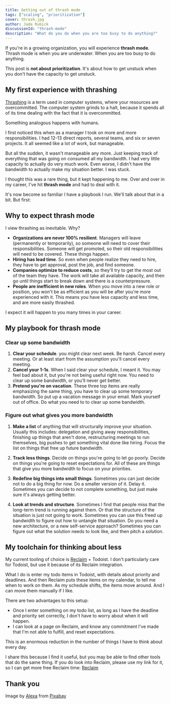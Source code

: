 ```yaml
---
title: Getting out of thrash mode
tags: ["scaling", "prioritization"]
cover: thrash.jpg
author: Jade Rubick
discussionId: "thrash-mode"
description: "What do you do when you are too busy to do anything?"
---
```


If you're in a growing organization, you will experience **thrash mode**. Thrash mode is when you are underwater. When you are too busy to do anything.

This post is **not about prioritization**. It's about how to get unstuck when you don't have the capacity to get unstuck.

<re-img src="thrash.jpg"></re-img>

## My first experience with thrashing

[Thrashing](https://en.wikipedia.org/wiki/Thrashing_(computer_science)) is a term used in computer systems, where your resources are overcommitted. The computer system grinds to a halt, because it spends all of its time dealing with the fact that it is overcommitted.

Something analogous happens with humans.

I first noticed this when as a manager I took on more and more responsibilities. I had 12-13 direct reports, several teams, and six or seven projects. It all seemed like a lot of work, but manageable.

But all the sudden, it wasn't manageable any more. Just keeping track of everything that was going on consumed all my bandwidth. I had very little capacity to actually do very much work. Even worse, I didn't have the bandwidth to actually make my situation better. I was stuck.

I thought this was a rare thing, but it kept happening to me. Over and over in my career, I've hit **thrash mode** and had to deal with it.

It's now become so familiar I have a playbook I run. We'll talk about that in a bit. But first:

## Why to expect thrash mode

I view thrashing as inevitable. Why?

* **Organizations are never 100% resilient**. Managers will leave (permanently or temporarily), so someone will need to cover their responsibilities. Someone will get promoted, so their old responsibilities will need to be covered. These things happen.
* **Hiring has lead time**. So even when people realize they need to hire, they have to get approval, post the job, and find someone.
* **Companies optimize to reduce costs**, so they'll try to get the most out of the team they have. The work will take all available capacity, and then go until things start to break down and there is a counterpressure.
* **People are inefficient in new roles**. When you move into a new role or position, you won't be as efficient as you will be after you're more experienced with it. This means you have less capacity and less time, and are more easily thrashed.

I expect it will happen to you many times in your career.

## My playbook for thrash mode

### Clear up some bandwidth

1. **Clear your schedule**. you might clear next week. Be harsh. Cancel every meeting. Or at least start from the assumption you'll cancel every meeting.
2. **Cancel your 1-1s**. When I said clear your schedule, I meant it. You may feel bad about it, but you're not being useful right now. You need to clear up some bandwidth, or you'll never get better.
3. **Pretend you're on vacation**. These three top items are really emphasizing the same thing, you have to clear up some temporary bandwidth. So put up a vacation message in your email. Mark yourself out of office. Do what you need to to clear up some bandwidth. 

### Figure out what gives you more bandwidth

1. **Make a list** of anything that will structurally improve your situation. Usually this includes: delegation and giving away responsibilities, finishing up things that aren't done, restructuring meetings to run themselves, big pushes to get something vital done like hiring. Focus the list on things that free up future bandwidth.

2. **Track less things**. Decide on things you're going to let go poorly. Decide on things you're going to reset expectations for. All of these are things that give you more bandwidth to focus on your priorities.

3. **Redefine big things into small things**. Sometimes you can just decide not to do a big thing for now. Do a smaller version of it. Delay it. Sometimes you can decide to not complete something, but just make sure it's always getting better. 

4. **Look at trends and structure**. Sometimes I find that people miss that the long-term trend is running against them. Or that the structure of the situation is just not going to work. Sometimes you can use this freed up bandwidth to figure out how to untangle that situation. Do you need a new architecture, or a new self-service approach? Sometimes you can figure out what the solution needs to look like, and then pitch a solution.

## My toolchain for thinking about less

My current tooling of choice is [Reclaim](https://reclaim.ai/r/s/L8iue) + Todoist. I don't particularly care for Todoist, but use it because of its Reclaim integration.

What I do is enter my todo items in Todoist, with details about priority and deadlines. And then Reclaim puts these items on my calendar, to tell me when to work on them. As my schedule shifts, the items move around. And I can move them manually if I like.

There are two advantages to this setup:

* Once I enter something on my todo list, as long as I have the deadline and priority set correctly, I don't have to worry about when it will happen.
* I can look at a page on Reclaim, and know any commitment I've made that I'm not able to fulfill, and reset expectations.

This is an enormous reduction in the number of things I have to think about every day. 

I share this because I find it useful, but you may be able to find other tools that do the same thing. If you do look into Reclaim, please use my link for it, so I can get more free Reclaim time: [Reclaim](https://reclaim.ai/r/s/L8iue)

## Thank you

Image by <a href="https://pixabay.com/users/alexas_fotos-686414/?utm_source=link-attribution&utm_medium=referral&utm_campaign=image&utm_content=1504098">Alexa</a> from <a href="https://pixabay.com//?utm_source=link-attribution&utm_medium=referral&utm_campaign=image&utm_content=1504098">Pixabay</a>